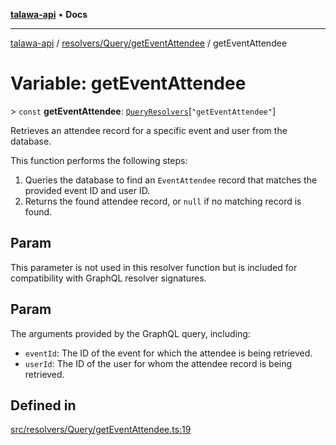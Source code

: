 [**talawa-api**](../../../../README.md) • **Docs**

***

[talawa-api](../../../../modules.md) / [resolvers/Query/getEventAttendee](../README.md) / getEventAttendee

# Variable: getEventAttendee

\> `const` **getEventAttendee**: [`QueryResolvers`](../../../../types/generatedGraphQLTypes/type-aliases/QueryResolvers.md)\[`"getEventAttendee"`\]

Retrieves an attendee record for a specific event and user from the database.

This function performs the following steps:
1. Queries the database to find an `EventAttendee` record that matches the provided event ID and user ID.
2. Returns the found attendee record, or `null` if no matching record is found.

## Param

This parameter is not used in this resolver function but is included for compatibility with GraphQL resolver signatures.

## Param

The arguments provided by the GraphQL query, including:
  - `eventId`: The ID of the event for which the attendee is being retrieved.
  - `userId`: The ID of the user for whom the attendee record is being retrieved.

## Defined in

[src/resolvers/Query/getEventAttendee.ts:19](https://github.com/PalisadoesFoundation/talawa-api/blob/c952c7a3bfd4b8b910fbae10313f5402ade5a9d4/src/resolvers/Query/getEventAttendee.ts#L19)
